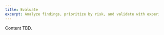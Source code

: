 ```yaml
---
title: Evaluate
excerpt: Analyze findings, prioritize by risk, and validate with experiments.
---
```

Content TBD.
